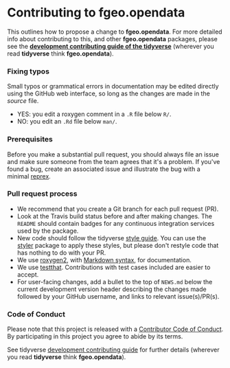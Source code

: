 # Contributing to fgeo.opendata

This outlines how to propose a change to __fgeo.opendata__. For more detailed info about contributing to this, and other __fgeo.opendata__ packages, please see the [**development contributing guide of the tidyverse**](https://rstd.io/tidy-contrib) (wherever you read __tidyverse__ think __fgeo.opendata__).

### Fixing typos

Small typos or grammatical errors in documentation may be edited directly using the GitHub web interface, so long as the changes are made in the _source_ file.

*  YES: you edit a roxygen comment in a `.R` file below `R/`.
*  NO: you edit an `.Rd` file below `man/`.

### Prerequisites

Before you make a substantial pull request, you should always file an issue and make sure someone from the team agrees that it's a problem. If you've found a bug, create an associated issue and illustrate the bug with a minimal [reprex](https://www.tidyverse.org/help/#reprex).

### Pull request process

*  We recommend that you create a Git branch for each pull request (PR).
*  Look at the Travis build status before and after making changes. The `README` should contain badges for any continuous integration services used by the package.
*  New code should follow the tidyverse [style guide](http://style.tidyverse.org).
You can use the [styler](https://CRAN.R-project.org/package=styler) package to apply these styles, but please don't restyle code that has nothing to do with your PR. 
*  We use [roxygen2](https://cran.r-project.org/package=roxygen2), with
[Markdown syntax](https://cran.r-project.org/web/packages/roxygen2/vignettes/markdown.html), for documentation.
*  We use [testthat](https://cran.r-project.org/package=testthat). Contributions with test cases included are easier to accept.
*  For user-facing changes, add a bullet to the top of `NEWS.md` below the current development version header describing the changes made followed by your GitHub username, and links to relevant issue(s)/PR(s).

### Code of Conduct

Please note that this project is released with a [Contributor Code of Conduct](CODE_OF_CONDUCT.md). By participating in this project you agree to abide by its terms.

See tidyverse [development contributing guide](https://rstd.io/tidy-contrib) for further details (wherever you read __tidyverse__ think __fgeo.opendata__).
